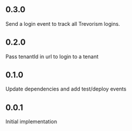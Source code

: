## 0.3.0

Send a login event to track all Trevorism logins.

## 0.2.0

Pass tenantId in url to login to a tenant

## 0.1.0

Update dependencies and add test/deploy events

## 0.0.1

Initial implementation